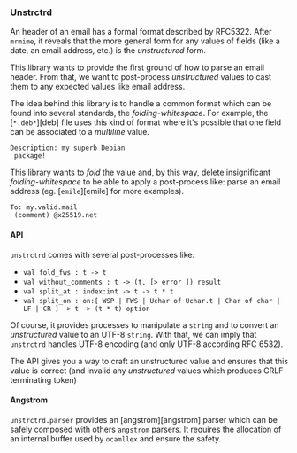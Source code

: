 ### Unstrctrd

An header of an email has a formal format described by RFC5322. After `mrmime`,
it reveals that the more general form for any values of fields (like a date, an
email address, etc.) is the _unstructured_ form.

This library wants to provide the first ground of how to parse an email header.
From that, we want to post-process _unstructured_ values to cast them to any
expected values like email address.

The idea behind this library is to handle a common format which can be found
into several standards, the _folding-whitespace_. For example, the [`*.deb*`][deb]
file uses this kind of format where it's possible that one field can be
associated to a _multiline_ value.

```deb
Description: my superb Debian
 package!
```

This library wants to _fold_ the value and, by this way, delete insignificant
_folding-whitespace_ to be able to apply a post-process like: parse an email
address (eg. [`emile`][emile] for more examples).

```mail
To: my.valid.mail
 (comment) @x25519.net
```

#### API

`unstrctrd` comes with several post-processes like:
- `val fold_fws : t -> t`
- `val without_comments : t -> (t, [> error ]) result`
- `val split_at : index:int -> t -> t * t`
- `val split_on : on:[ WSP | FWS | Uchar of Uchar.t | Char of char | LF | CR ] -> t -> (t * t) option`

Of course, it provides processes to manipulate a `string` and to convert an
_unstructured_ value to an UTF-8 `string`. With that, we can imply that
`unstrctrd` handles UTF-8 encoding (and only UTF-8 according RFC 6532).

The API gives you a way to craft an unstructured value and ensures that this
value is correct (and invalid any _unstructured_ values which produces CRLF
terminating token)

#### Angstrom

`unstrctrd.parser` provides an [angstrom][angstrom] parser which can be safely
composed with others `angstrom` parsers. It requires the allocation of an
internal buffer used by `ocamllex` and ensure the safety.
